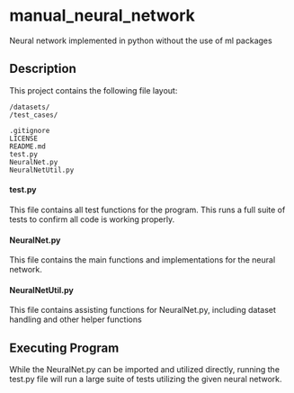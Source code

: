 # manual_neural_network
Neural network implemented in python without the use of ml packages

## Description
This project contains the following file layout:
```
/datasets/
/test_cases/

.gitignore
LICENSE
README.md
test.py
NeuralNet.py
NeuralNetUtil.py
```

#### test.py
This file contains all test functions for the program. This runs a full suite of tests to confirm all code is working properly.

#### NeuralNet.py
This file contains the main functions and implementations for the neural network.

#### NeuralNetUtil.py
This file contains assisting functions for NeuralNet.py, including dataset handling and other helper functions

## Executing Program
While the NeuralNet.py can be imported and utilized directly, running the test.py file will run a large suite of tests utilizing the given neural network.
